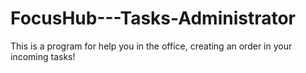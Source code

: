 # FocusHub---Tasks-Administrator
This is a program for help you in the office, creating an order in your incoming tasks!
